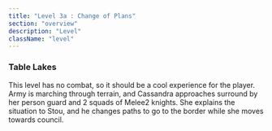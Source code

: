 ```yaml
---
title: "Level 3a : Change of Plans"
section: "overview"
description: "Level"
className: "level"
---
```


### Table Lakes

This level has no combat, so it should be a cool experience for the player. Army is marching through terrain, and Cassandra approaches surround by her person guard and 2 squads of Melee2 knights. She explains the situation to Stou, and he changes paths to go to the border while she moves towards council.